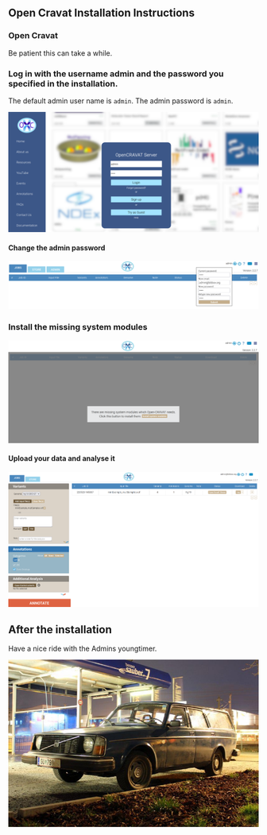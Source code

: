 ## Open Cravat Installation Instructions 

### Open Cravat

Be patient this can take a while.

### Log in with the username admin and the password you specified in the installation. 
The default admin user name is `admin`. The admin password is `admin`.

![Screenshot01](assets/install-screen-01.png)

#### Change the admin password

![Screenshot03](assets/install-screen-03.png)

### Install the missing system modules

![Screenshot02](assets/install-screen-02.png)


#### Upload your data and analyse it

![Screenshot04](assets/install-screen-04.png)


## After the installation
Have a nice ride with the Admins youngtimer.

![FINAL](assets/install-screen-final.jpg)
